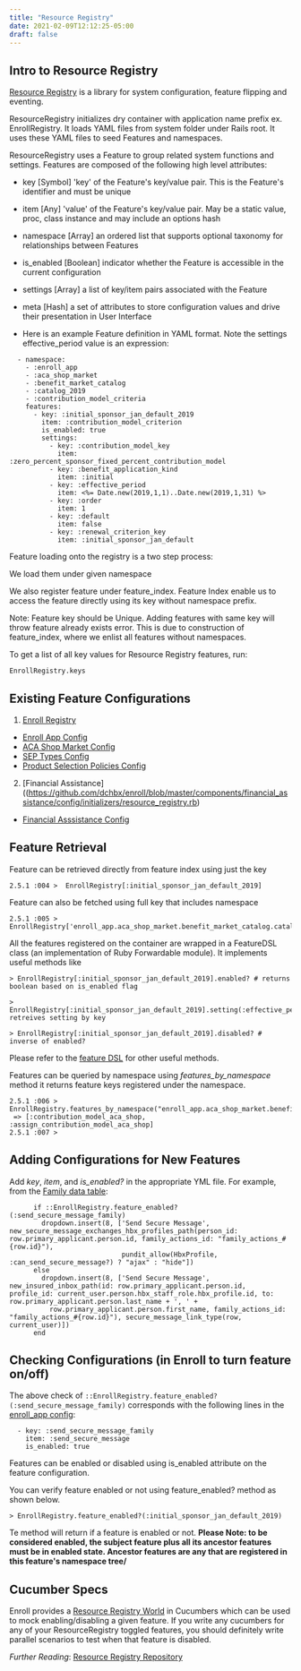 ```yaml
---
title: "Resource Registry"
date: 2021-02-09T12:12:25-05:00
draft: false
---
```


## Intro to Resource Registry

[Resource Registry](https://github.com/ideacrew/resource_registry) is a library for system configuration, feature flipping and eventing.

ResourceRegistry initializes dry container with application name prefix ex. EnrollRegistry.  It loads YAML files from system folder under Rails root. It uses these YAML files to seed Features and namespaces.

ResourceRegistry uses a Feature to group related system functions and settings. Features are composed of the following high level attributes:

- key [Symbol] 'key' of the Feature's key/value pair. This is the Feature's identifier and must be unique

- item [Any] 'value' of the Feature's key/value pair. May be a static value, proc, class instance and may include an options hash

- namespace [Array] an ordered list that supports optional taxonomy for relationships between Features

- is_enabled [Boolean] indicator whether the Feature is accessible in the current configuration

- settings [Array] a list of key/item pairs associated with the Feature

- meta [Hash] a set of attributes to store configuration values and drive their presentation in User Interface

- Here is an example Feature definition in YAML format. Note the settings effective_period value is an expression:
```
  - namespace:
    - :enroll_app
    - :aca_shop_market
    - :benefit_market_catalog
    - :catalog_2019
    - :contribution_model_criteria
    features:
      - key: :initial_sponsor_jan_default_2019
        item: :contribution_model_criterion
        is_enabled: true
        settings:
          - key: :contribution_model_key
            item: :zero_percent_sponsor_fixed_percent_contribution_model
          - key: :benefit_application_kind
            item: :initial
          - key: :effective_period
            item: <%= Date.new(2019,1,1)..Date.new(2019,1,31) %>
          - key: :order
            item: 1
          - key: :default
            item: false
          - key: :renewal_criterion_key
            item: :initial_sponsor_jan_default
```

Feature loading onto the registry is a two step process:

We load them under given namespace

We also register feature under feature_index. Feature Index enable us to access the feature directly using its key without namespace prefix. 

Note: Feature key should be Unique. Adding features with same key will throw feature already exists error. This is due to construction of feature_index, where we enlist all features without namespaces.

To get a list of all key values for Resource Registry features, run:

```EnrollRegistry.keys```

## Existing Feature Configurations

1) [Enroll Registry](https://github.com/dchbx/enroll/blob/master/config/initializers/resource_registry.rb)
- [Enroll App Config](https://github.com/dchbx/enroll/blob/master/system/config/templates/features/enroll_app/enroll_app.yml)
- [ACA Shop Market Config](https://github.com/dchbx/enroll/blob/master/system/config/templates/features/aca_shop_market/aca_shop_market.yml)
- [SEP Types Config](https://github.com/dchbx/enroll/blob/master/system/config/templates/features/enroll_app/sep_types.yml)
- [Product Selection Policies Config](https://github.com/dchbx/enroll/blob/master/system/config/templates/features/product_selection_policies/product_selection_policies.yml)


2) [Financial Assistance]((https://github.com/dchbx/enroll/blob/master/components/financial_assistance/config/initializers/resource_registry.rb)
- [Financial Asssistance Config](https://github.com/dchbx/enroll/blob/master/system/config/templates/features/aca_individual_market/financial_assistance.yml)

## Feature Retrieval

Feature can be retrieved directly from feature index using just the key 
```
2.5.1 :004 >  EnrollRegistry[:initial_sponsor_jan_default_2019]
```
Feature can also be fetched using full key that includes namespace
```
2.5.1 :005 >  EnrollRegistry['enroll_app.aca_shop_market.benefit_market_catalog.catalog_2019.contribution_model_criteria.initial_sponsor_jan_default_2019']
```
All the features registered on the container are wrapped in a FeatureDSL class (an implementation of Ruby Forwardable module).  It implements useful methods like
```
> EnrollRegistry[:initial_sponsor_jan_default_2019].enabled? # returns boolean based on is_enabled flag

> EnrollRegistry[:initial_sponsor_jan_default_2019].setting(:effective_period)# retreives setting by key

> EnrollRegistry[:initial_sponsor_jan_default_2019].disabled? # inverse of enabled? 
```
Please refer to the [feature DSL](https://github.com/ideacrew/resource_registry/blob/master/lib/resource_registry/feature_dsl.rb) for other useful methods.

Features can be queried by namespace using _features_by_namespace_ method it returns feature keys registered under the namespace.

```
2.5.1 :006 > EnrollRegistry.features_by_namespace("enroll_app.aca_shop_market.benefit_market_catalog")
 => [:contribution_model_aca_shop, :assign_contribution_model_aca_shop] 
2.5.1 :007 > 
```

## Adding Configurations for New Features

Add _key_, _item_, and _is_enabled?_ in the appropriate YML file. For example, from the [Family data table](https://github.com/dchbx/enroll/blob/master/app/models/effective/datatables/family_data_table.rb):

          if ::EnrollRegistry.feature_enabled?(:send_secure_message_family)
            dropdown.insert(8, ['Send Secure Message', new_secure_message_exchanges_hbx_profiles_path(person_id: row.primary_applicant.person.id, family_actions_id: "family_actions_#{row.id}"),
                                pundit_allow(HbxProfile, :can_send_secure_message?) ? "ajax" : "hide"])
          else
            dropdown.insert(8, ['Send Secure Message', new_insured_inbox_path(id: row.primary_applicant.person.id, profile_id: current_user.person.hbx_staff_role.hbx_profile.id, to: row.primary_applicant.person.last_name + ', ' +
              row.primary_applicant.person.first_name, family_actions_id: "family_actions_#{row.id}"), secure_message_link_type(row, current_user)])
          end

## Checking Configurations (in Enroll to turn feature on/off)

The above check of `::EnrollRegistry.feature_enabled?(:send_secure_message_family)` corresponds with the following lines in the [enroll_app config](https://github.com/dchbx/enroll/blob/master/system/config/templates/features/enroll_app/enroll_app.yml):

      - key: :send_secure_message_family
        item: :send_secure_message
        is_enabled: true

Features can be enabled or disabled using is_enabled attribute on the feature configuration.

You can verify feature enabled or not using feature_enabled? method as shown below.
```
> EnrollRegistry.feature_enabled?(:initial_sponsor_jan_default_2019)
```
Te method will return if a feature is enabled or not. **Please Note: to be considered enabled, the subject feature plus all its ancestor features must be in enabled state. Ancestor features are any that are registered in this feature's namespace tree/**

## Cucumber Specs

Enroll provides a [Resource Registry World](https://github.com/dchbx/enroll/blob/master/features/support/worlds/resource_registry_world.rb) in Cucumbers which can be used to mock enabling/disabling a given feature. If you write any cucumbers for any of your ResourceRegistry toggled features, you should definitely write parallel scenarios to test when that feature is disabled.

_Further Reading_: [Resource Registry Repository](https://github.com/ideacrew/resource_registry)




